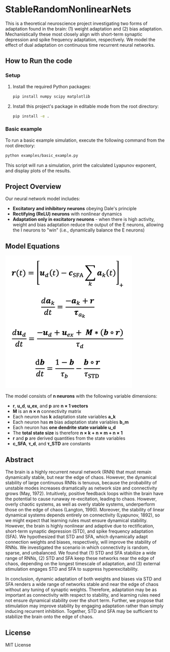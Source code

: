 # StableRandomNonlinearNets

This is a theoretical neuroscience project investigating two forms of adaptation found in the brain: (1) weight adaptation and (2) bias adaptation. Mechanistically these most closely align with short-term synaptic depression and spike frequency adaptation, respectively. We model the effect of dual adaptation on continuous time recurrent neural networks.

## How to Run the code

### Setup
1.  Install the required Python packages:
    ```bash
    pip install numpy scipy matplotlib
    ```
2.  Install this project's package in editable mode from the root directory:
    ```bash
    pip install -e .
    ```

### Basic example
To run a basic example simulation, execute the following command from the root directory:
```bash
python examples/basic_example.py
```
This script will run a simulation, print the calculated Lyapunov exponent, and display plots of the results.

## Project Overview

Our neural network model includes:
- **Excitatory and inhibitory neurons** obeying Dale's principle
- **Rectifying (ReLU) neurons** with nonlinear dynamics
- **Adaptation only in excitatory neurons** - when there is high activity, weight and bias adaptation reduce the output of the E neurons, allowing the I neurons to "win" (i.e., dynamically balance the E neurons)

## Model Equations

<img src="docs/equations/equations.png" alt="Model Equations" width="400"/>

The model consists of **n neurons** with the following variable dimensions:
- **r**, **u_d**, **u_ex**, and **p** are **n × 1 vectors**
- **M** is an **n × n** connectivity matrix
- Each neuron has **k** adaptation state variables **a_k** 
- Each neuron has **m** bias adaptation state variables **b_m**
- Each neuron has **one dendrite state variable u_d**
- The **total state size** is therefore **n × k + n × m + n × 1**
- **r** and **p** are derived quantities from the state variables
- **c_SFA**, **τ_d**, and **τ_STD** are constants

## Abstract

The brain is a highly recurrent neural network (RNN) that must remain dynamically stable, but near the edge of chaos. However, the dynamical stability of large continuous RNNs is tenuous, because the probability of unstable modes increases dramatically as network size and connectivity grows (May, 1972).  Intuitively, positive feedback loops within the brain have the potential to cause runaway re-excitation, leading to chaos. However, overly chaotic systems, as well as overly stable systems, underperform those on the edge of chaos (Langton, 1990). Moreover, the stability of linear dynamical systems depends entirely on connectivity (Lyapunov, 1892), so we might expect that learning rules must ensure dynamical stability. However, the brain is highly nonlinear and adaptive due to rectification, short-term synaptic depression (STD), and spike frequency adaptation (SFA).  We hypothesized that STD and SFA, which dynamically adapt connection weights and biases, respectively, will improve the stability of RNNs.  We investigated the scenario in which connectivity is random, sparse, and unbalanced. We found that (1) STD and SFA stabilize a wide range of RNNs, (2) STD and SFA keep these networks near the edge of chaos, depending on the longest timescale of adaptation, and (3) external stimulation engages STD and SFA to suppress hyperexcitability.

In conclusion, dynamic adaptation of both weights and biases via STD and SFA renders a wide range of networks stable and near the edge of chaos without any tuning of synaptic weights. Therefore, adaptation may be as important as connectivity with respect to stability, and learning rules need not ensure dynamical stability over the short term.  Further, we propose that stimulation may improve stability by engaging adaptation rather than simply inducing recurrent inhibition. Together, STD and SFA may be sufficient to stabilize the brain onto the edge of chaos.

## License

MIT License
